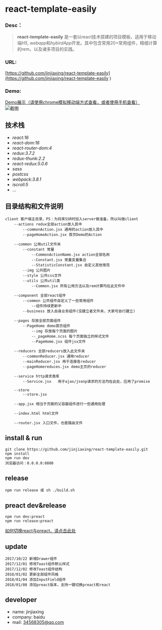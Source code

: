 react-template-easily
===


### Desc：
>**react-template-easily** 是一套以react技术搭建的项目模板，适用于移动端*H5*, *webapp*和*hybirdApp*开发。其中包含常用20+常用组件，精细计算的rem，以及诸多项目的实践。

### URL:
[https://github.com/jinjiaxing/react-template-easily](https://github.com/jinjiaxing/react-template-easily  )

### Demo:
[Demo展示（请使用chrome模拟移动端方式查看，或者使用手机查看）](https://jinjiaxing.github.io/react-template-easily/demo/component/index.html#/test)   
![截图](http://wx4.sinaimg.cn/mw690/dc462c65ly1fn2iivrwysg20ab0i5qj0.gif)

## 技术栈 ##
* _react:16_
* _react-dom:16_
* _react-router-dom:4_
* _redux:3.7.2_
* _redux-thunk:2.2_
* _react-redux:5.0.6_
* _sass_
* _postcss_
* _webpack:3.8.1_
* _iscroll:5_
* ...

	
## 目录结构和文件说明 ##
	client 客户端主目录，PS：为将来SSR时加入server做准备，所以叫做client
		--actions redux全部action放入其中
			--commonAction.jsx 通用的action放入其中
			--pageHomeAction.jsx 首页Demo的Action
			
		--common 公用util文件夹
			--constant 常量
				--CommonActionName.jsx action全部名称
				--Constant.jsx 常量变量集合
				--StatisticConstant.jsx 自定义其他常亮
			--img 公共图片
			--style 公共css文件
			--utils 公共util类
				--Common.jsx 所有公用方法以及rem计算均在此文件中
				
		--component 全部react组件
			--common 公共组件自定义了一些常用组件
				--组件持续更新中
			--business 放入自身业务组件(没建立者文件夹，大家可自行建立)
			
		--pages 存放全部页面组件
			--PageHome demo首页组件
				--img 存放每个页面的图片
				--_pageHome.scss 每个页面独立的样式文件
				--PageHome.jsx 组件jsx文件
				
		--reducers 全部reducers放入此文件夹
			--commonReducer.jsx 通用reducer
			--mainReducer.jsx 用于连接各reducer
			--pageHomereduces.jsx demo主页的reducer
			
		--service http请求类库
			--Service.jsx	用于ajax/jsonp请求的方法均在此处，应用了promise
			
		--store
			--store.jsx 
			
		--app.jsx 相当于页面的父容器组件进行一些通用处理
		
		--index.html html文件
		
		--router.jsx 入口文件，也是路由文件
	
			
	
	

## install & run ##

	git clone https://github.com/jinjiaxing/react-template-easily.git
	npm install
	npm run dev
	浏览器访问：0.0.0.0:8080
	

## release ##
	npm run release 或 sh ./build.sh 
	
## preact dev&release ## 
	npm run dev:preact
	npm run release:preact
[如何切换react与preact，请点击此处](https://github.com/jinjiaxing/react-template-easily/issues/10) 
	
## update ##
	2017/10/22 新增Drawer组件
	2017/12/01 修改Toast组件默认样式
	2017/12/02 修改Toast组件结构
	2018/01/02 更新全部组件风格
	2018/01/04 添加InputField组件
	2018/01/08 添加preact版本，支持一键切换preact和react


## developer ##
* name: jinjiaxing
* company: baidu
* mail: 34568305@qq.com





